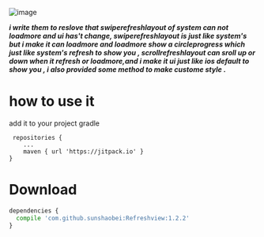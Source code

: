 
![image](https://camo.githubusercontent.com/fec71f1c0824a68ade54f3fd232a3369c24df841/687474703a2f2f696d672e626c6f672e6373646e2e6e65742f32303137303232363131323533333039363f77617465726d61726b2f322f746578742f6148523063446f764c324a736232637559334e6b626935755a58517652325630583170766232303d2f666f6e742f3561364c354c32542f666f6e7473697a652f3430302f66696c6c2f49304a42516b46434d413d3d2f646973736f6c76652f37302f677261766974792f536f75746845617374)



***i write them to reslove that swiperefreshlayout of system can not loadmore and ui has't change, swiperefreshlayout is just like system's but i make it can loadmore and loadmore show a circleprogress which just like system's refresh to show you , scrollrefreshlayout can sroll up or down when it refresh or loadmore,and i make it ui just like ios default to show you , i also provided some method to make custome style .***


#  how to use it

add it to your project gradle

```
 repositories {
    ...
    maven { url 'https://jitpack.io' }
}

```

# Download
```python
dependencies {
  compile 'com.github.sunshaobei:Refreshview:1.2.2'
}
```
